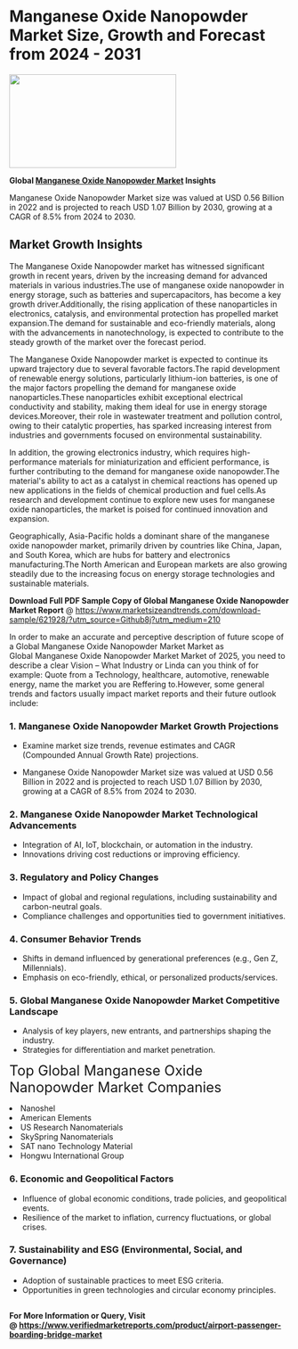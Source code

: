 <H1>Manganese Oxide Nanopowder Market Size, Growth and Forecast from 2024 - 2031</H1><img class="aligncenter size-medium wp-image-584254" src="https://thirdeyenews.in/wp-content/uploads/2024/09/Global-Market-Research-300x168.jpeg" alt="" width="300" height="168" /><p><strong>Global&nbsp;<a href="https://www.marketsizeandtrends.com/download-sample/621928/?utm_source=Github8j?utm_medium=210">Manganese Oxide Nanopowder Market</a> Insights</strong></p><p>Manganese Oxide Nanopowder Market size was valued at USD 0.56 Billion in 2022 and is projected to reach USD 1.07 Billion by 2030, growing at a CAGR of 8.5% from 2024 to 2030.</p><p><h2>Market Growth Insights</h2> <p>The Manganese Oxide Nanopowder market has witnessed significant growth in recent years, driven by the increasing demand for advanced materials in various industries.The use of manganese oxide nanopowder in energy storage, such as batteries and supercapacitors, has become a key growth driver.Additionally, the rising application of these nanoparticles in electronics, catalysis, and environmental protection has propelled market expansion.The demand for sustainable and eco-friendly materials, along with the advancements in nanotechnology, is expected to contribute to the steady growth of the market over the forecast period.</p> <p>The Manganese Oxide Nanopowder market is expected to continue its upward trajectory due to several favorable factors.The rapid development of renewable energy solutions, particularly lithium-ion batteries, is one of the major factors propelling the demand for manganese oxide nanoparticles.These nanoparticles exhibit exceptional electrical conductivity and stability, making them ideal for use in energy storage devices.Moreover, their role in wastewater treatment and pollution control, owing to their catalytic properties, has sparked increasing interest from industries and governments focused on environmental sustainability.</p> <p>In addition, the growing electronics industry, which requires high-performance materials for miniaturization and efficient performance, is further contributing to the demand for manganese oxide nanopowder.The material's ability to act as a catalyst in chemical reactions has opened up new applications in the fields of chemical production and fuel cells.As research and development continue to explore new uses for manganese oxide nanoparticles, the market is poised for continued innovation and expansion.</p> <p>Geographically, Asia-Pacific holds a dominant share of the manganese oxide nanopowder market, primarily driven by countries like China, Japan, and South Korea, which are hubs for battery and electronics manufacturing.The North American and European markets are also growing steadily due to the increasing focus on energy storage technologies and sustainable materials.</p> <p><span class=""><strong>Download Full PDF Sample Copy of Global Manganese Oxide Nanopowder Market Report</strong> @ <a href="https://www.marketsizeandtrends.com/download-sample/621928/?utm_source=Github8j?utm_medium=210" target="_blank">https://www.marketsizeandtrends.com/download-sample/621928/?utm_source=Github8j?utm_medium=210</a></span></p><p>In order to make an accurate and perceptive description of future scope of a Global&nbsp;Manganese Oxide Nanopowder Market Market as Global&nbsp;Manganese Oxide Nanopowder Market Market of 2025, you need to describe a clear Vision &ndash; What Industry or Linda can you think of for example: Quote from a Technology, healthcare, automotive, renewable energy, name the market you are Reffering to.However, some general trends and factors usually impact market reports and their future outlook include:</p><h3>1.&nbsp;<strong>Manganese Oxide Nanopowder Market Growth Projections</strong></h3><ul><li>Examine market size trends, revenue estimates and CAGR (Compounded Annual Growth Rate) projections.</li><li><p>Manganese Oxide Nanopowder Market size was valued at USD 0.56 Billion in 2022 and is projected to reach USD 1.07 Billion by 2030, growing at a CAGR of 8.5% from 2024 to 2030.</p></li></ul><h3>2.&nbsp;<strong>Manganese Oxide Nanopowder Market Technological Advancements</strong></h3><ul><li>Integration of AI, IoT, blockchain, or automation in the industry.</li><li>Innovations driving cost reductions or improving efficiency.</li></ul><h3>3.&nbsp;<strong>Regulatory and Policy Changes</strong></h3><ul><li>Impact of global and regional regulations, including sustainability and carbon-neutral goals.</li><li>Compliance challenges and opportunities tied to government initiatives.</li></ul><h3>4.&nbsp;<strong>Consumer Behavior Trends</strong></h3><ul><li>Shifts in demand influenced by generational preferences (e.g., Gen Z, Millennials).</li><li>Emphasis on eco-friendly, ethical, or personalized products/services.</li></ul><h3>5.&nbsp;<strong>Global Manganese Oxide Nanopowder Market Competitive Landscape</strong></h3><ul><li>Analysis of key players, new entrants, and partnerships shaping the industry.</li><li>Strategies for differentiation and market penetration.</li></ul><p data-pm-slice="1 1 []"><span style="color: inherit; font-family: inherit; font-size: 25px;">Top Global Manganese Oxide Nanopowder Market Companies</span></p><div class="" data-test-id=""><p><li>Nanoshel</li><li> American Elements</li><li> US Research Nanomaterials</li><li> SkySpring Nanomaterials</li><li> SAT nano Technology Material</li><li> Hongwu International Group</li></p></div><h3>6.&nbsp;<strong>Economic and Geopolitical Factors</strong></h3><ul><li>Influence of global economic conditions, trade policies, and geopolitical events.</li><li>Resilience of the market to inflation, currency fluctuations, or global crises.</li></ul><h3>7.&nbsp;<strong>Sustainability and ESG (Environmental, Social, and Governance)</strong></h3><ul><li>Adoption of sustainable practices to meet ESG criteria.</li><li>Opportunities in green technologies and circular economy principles.</li></ul><h2><strong style="font-size: 14px;">For More Information or Query, Visit @&nbsp;</strong><a style="background-color: #ffffff; font-size: 14px;" href="https://www.marketsizeandtrends.com/report/manganese-oxide-nanopowder-market/" target="_blank">https://www.verifiedmarketreports.com/product/airport-passenger-boarding-bridge-market</a></h2>